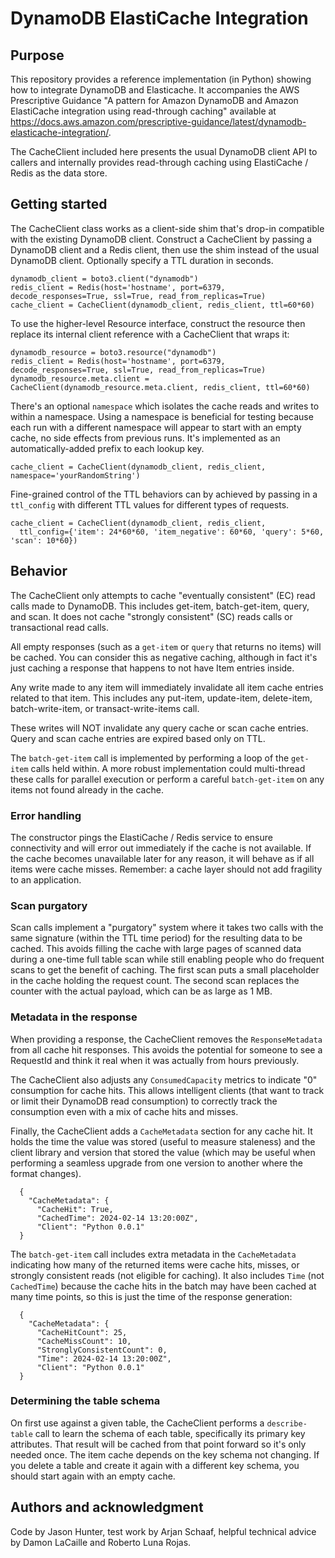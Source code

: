 # DynamoDB ElastiCache Integration

## Purpose

This repository provides a reference implementation (in Python) showing how to
integrate DynamoDB and Elasticache. It accompanies the AWS Prescriptive
Guidance "A pattern for Amazon DynamoDB and Amazon ElastiCache integration
using read-through caching" available at https://docs.aws.amazon.com/prescriptive-guidance/latest/dynamodb-elasticache-integration/.

The CacheClient included here presents the usual DynamoDB client API to callers
and internally provides read-through caching using ElastiCache / Redis as the
data store.

## Getting started

The CacheClient class works as a client-side shim that's drop-in compatible
with the existing DynamoDB client. Construct a CacheClient by passing a
DynamoDB client and a Redis client, then use the shim instead of the usual
DynamoDB client. Optionally specify a TTL duration in seconds.

```
dynamodb_client = boto3.client("dynamodb")
redis_client = Redis(host='hostname', port=6379, decode_responses=True, ssl=True, read_from_replicas=True)
cache_client = CacheClient(dynamodb_client, redis_client, ttl=60*60)
```

To use the higher-level Resource interface, construct the resource then replace
its internal client reference with a CacheClient that wraps it:

```
dynamodb_resource = boto3.resource("dynamodb")
redis_client = Redis(host='hostname', port=6379, decode_responses=True, ssl=True, read_from_replicas=True)
dynamodb_resource.meta.client = CacheClient(dynamodb_resource.meta.client, redis_client, ttl=60*60)
```

There's an optional `namespace` which isolates the cache reads and writes to
within a namespace. Using a namespace is beneficial for testing because each
run with a different namespace will appear to start with an empty cache, no
side effects from previous runs. It's implemented as an automatically-added
prefix to each lookup key.

```
cache_client = CacheClient(dynamodb_client, redis_client, namespace='yourRandomString')
```

Fine-grained control of the TTL behaviors can by achieved by passing in a
`ttl_config` with different TTL values for different types of requests.

```
cache_client = CacheClient(dynamodb_client, redis_client, 
  ttl_config={'item': 24*60*60, 'item_negative': 60*60, 'query': 5*60, 'scan': 10*60})
```

## Behavior

The CacheClient only attempts to cache "eventually consistent" (EC) read calls
made to DynamoDB. This includes get-item, batch-get-item, query, and scan. It
does not cache "strongly consistent" (SC) reads calls or transactional read
calls.

All empty responses (such as a `get-item` or `query` that returns no items)
will be cached. You can consider this as negative caching, although in fact
it's just caching a response that happens to not have Item entries inside.

Any write made to any item will immediately invalidate all item cache entries
related to that item. This includes any put-item, update-item, delete-item,
batch-write-item, or transact-write-items call.

These writes will NOT invalidate any query cache or scan cache entries. Query
and scan cache entries are expired based only on TTL.

The `batch-get-item` call is implemented by performing a loop of the `get-item`
calls held within. A more robust implementation could multi-thread these calls
for parallel execution or perform a careful `batch-get-item` on any items not
found already in the cache.

### Error handling

The constructor pings the ElastiCache / Redis service to ensure connectivity
and will error out immediately if the cache is not available. If the cache
becomes unavailable later for any reason, it will behave as if all items were
cache misses. Remember: a cache layer should not add fragility to an
application.

### Scan purgatory 

Scan calls implement a "purgatory" system where it takes two calls with the
same signature (within the TTL time period) for the resulting data to be
cached. This avoids filling the cache with large pages of scanned data during a
one-time full table scan while still enabling people who do frequent scans to
get the benefit of caching. The first scan puts a small placeholder in the
cache holding the request count. The second scan replaces the counter with the
actual payload, which can be as large as 1 MB.

### Metadata in the response

When providing a response, the CacheClient removes the `ResponseMetadata` from
all cache hit responses. This avoids the potential for someone to see a
RequestId and think it real when it was actually from hours previously.

The CacheClient also adjusts any `ConsumedCapacity` metrics to indicate "0"
consumption for cache hits. This allows intelligent clients (that want to track
or limit their DynamoDB read consumption) to correctly track the consumption
even with a mix of cache hits and misses.

Finally, the CacheClient adds a `CacheMetadata` section for any cache hit. It
holds the time the value was stored (useful to measure staleness) and the
client library and version that stored the value (which may be useful when
performing a seamless upgrade from one version to another where the format
changes).

```
  {
    "CacheMetadata": {
      "CacheHit": True,
      "CachedTime": 2024-02-14 13:20:00Z",
      "Client": "Python 0.0.1"
  }
```

The `batch-get-item` call includes extra metadata in the `CacheMetadata`
indicating how many of the returned items were cache hits, misses, or strongly
consistent reads (not eligible for caching). It also includes `Time` (not
`CachedTime`) because the cache hits in the batch may have been cached at many
time points, so this is just the time of the response generation:

```
  {
    "CacheMetadata": {
      "CacheHitCount": 25,
      "CacheMissCount": 10,
      "StronglyConsistentCount": 0,
      "Time": 2024-02-14 13:20:00Z",
      "Client": "Python 0.0.1"
  }
```

### Determining the table schema 

On first use against a given table, the CacheClient performs a `describe-table`
call to learn the schema of each table, specifically its primary key
attributes. That result will be cached from that point forward so it's only
needed once. The item cache depends on the key schema not changing. If you
delete a table and create it again with a different key schema, you should
start again with an empty cache.



## Authors and acknowledgment

Code by Jason Hunter, test work by Arjan Schaaf, helpful technical advice by
Damon LaCaille and Roberto Luna Rojas.
